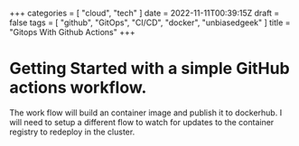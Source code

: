 +++
categories = [
  "cloud",
  "tech"
]
date = 2022-11-11T00:39:15Z
draft = false
tags = [
  "github",
  "GitOps",
  "CI/CD",
  "docker",
  "unbiasedgeek"
]
title = "Gitops With Github Actions"
+++

# Getting Started with a simple GitHub actions workflow.  
The work flow will build an container image and publish it to dockerhub.  I will need to setup a different flow to watch
for updates to the container registry to redeploy in the cluster.
